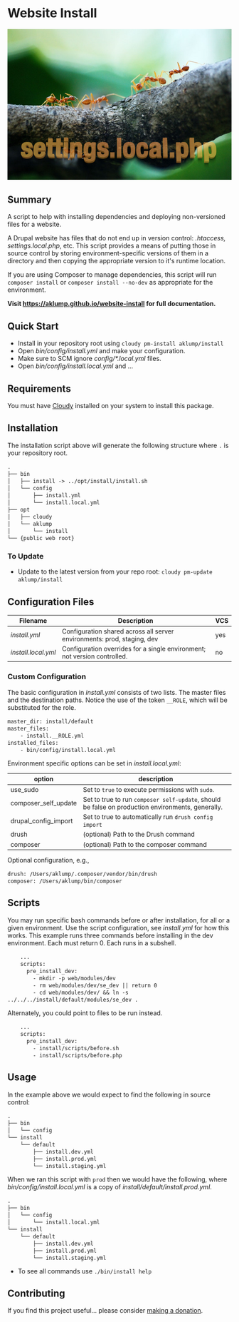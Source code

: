 # Website Install

![install](images/screenshot.jpg)

## Summary

A script to help with installing dependencies and deploying non-versioned files for a website.

A Drupal website has files that do not end up in version control: _.htaccess, settings.local.php_, etc.  This script provides a means of putting those in source control by storing environment-specific versions of them in a directory and then copying the appropriate version to it's runtime location.

If you are using Composer to manage dependencies, this script will run `composer install` or `composer install --no-dev` as appropriate for the environment.

**Visit <https://aklump.github.io/website-install> for full documentation.**

## Quick Start

- Install in your repository root using `cloudy pm-install aklump/install`
- Open _bin/config/install.yml_ and make your configuration.
- Make sure to SCM ignore _config/*.local.yml_ files.
- Open _bin/config/install.local.yml_ and ...

## Requirements

You must have [Cloudy](https://github.com/aklump/cloudy) installed on your system to install this package.

## Installation

The installation script above will generate the following structure where `.` is your repository root.

    .
    ├── bin
    │   ├── install -> ../opt/install/install.sh
    │   └── config
    │       ├── install.yml
    │       └── install.local.yml
    ├── opt
    │   ├── cloudy
    │   └── aklump
    │       └── install
    └── {public web root}

    
### To Update

- Update to the latest version from your repo root: `cloudy pm-update aklump/install`

## Configuration Files

| Filename | Description | VCS |
|----------|----------|---|
| _install.yml_ | Configuration shared across all server environments: prod, staging, dev  | yes |
| _install.local.yml_ | Configuration overrides for a single environment; not version controlled. | no |

### Custom Configuration

The basic configuration in _install.yml_ consists of two lists.  The master files and the destination paths.  Notice the use of the token `__ROLE`, which will be substituted for the role.

    master_dir: install/default
    master_files:
        - install.__ROLE.yml
    installed_files:
        - bin/config/install.local.yml

Environment specific options can be set in _install.local.yml_:

| option | description |
|----------|----------|
| use_sudo | Set to `true` to execute permissions with `sudo`. |
| composer_self_update | Set to true to run `composer self-update`, should be false on production environments, generally. |
| drupal_config_import | Set to true to automatically run `drush config import` |
| drush | (optional) Path to the Drush command |
| composer | (optional) Path to the composer command |

Optional configuration, e.g., 

    drush: /Users/aklump/.composer/vendor/bin/drush
    composer: /Users/aklump/bin/composer

## Scripts

You may run specific bash commands before or after installation, for all or a given environment.  Use the script configuration, see _install.yml_ for how this works.  This example runs three commands before installing in the dev environment.  Each must return 0.  Each runs in a subshell.
    
        ...
        scripts:
          pre_install_dev:
            - mkdir -p web/modules/dev
            - rm web/modules/dev/se_dev || return 0
            - cd web/modules/dev/ && ln -s ../../../install/default/modules/se_dev .    

Alternately, you could point to files to be run instead.

        ...
        scripts:
          pre_install_dev:
            - install/scripts/before.sh
            - install/scripts/before.php
            
## Usage

In the example above we would expect to find the following in source control:

    .
    ├── bin
    │   └── config
    └── install
        └── default
            ├── install.dev.yml
            ├── install.prod.yml
            └── install.staging.yml

When we ran this script with `prod` then we would have the following, where _bin/config/install.local.yml_ is a copy of _install/default/install.prod.yml_.

    .
    ├── bin
    │   └── config
    │       └── install.local.yml
    └── install
        └── default
            ├── install.dev.yml
            ├── install.prod.yml
            └── install.staging.yml


* To see all commands use `./bin/install help`

## Contributing

If you find this project useful... please consider [making a donation](https://www.paypal.com/cgi-bin/webscr?cmd=_s-xclick&hosted_button_id=4E5KZHDQCEUV8&item_name=Gratitude%20for%20aklump%2Fwebsite-install).

